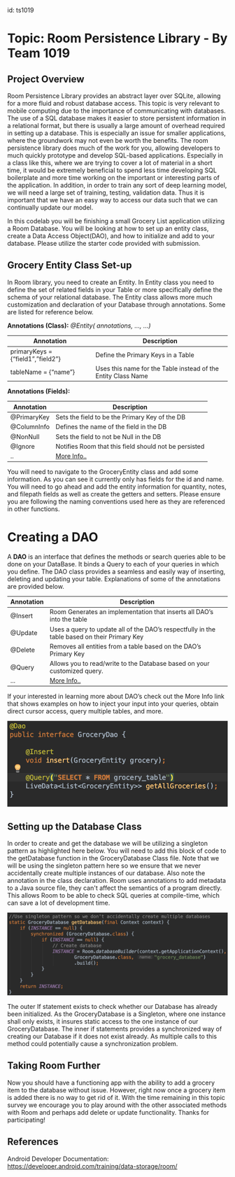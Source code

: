 id:                ts1019


# Topic: Room Persistence Library - By Team 1019


## Project Overview


Room Persistence Library provides an abstract layer over SQLite, allowing for a
more fluid and robust database access. This topic is very relevant to mobile
computing due to the importance of communicating with databases. The use of a
SQL database makes it easier to store persistent information in a relational
format, but there is usually a large amount of overhead required in setting up a
database. This is especially an issue for smaller applications, where the
groundwork may not even be worth the benefits. The room persistence library does
much of the work for you, allowing developers to much quickly prototype and
develop SQL-based applications. Especially in a class like this, where we are
trying to cover a lot of material in a short time, it would be extremely
beneficial to spend less time developing SQL boilerplate and more time working
on the important or interesting parts of the application. In addition, in order
to train any sort of deep learning model, we will need a large set of training,
testing, validation data. Thus it is important that we have an easy way to
access our data such that we can continually update our model.

In this codelab you will be finishing a small Grocery List application utilizing
a Room Database. You will be looking at how to set up an entity class, create a
Data Access Object(DAO), and how to initialize and add to your database. Please
utilize the starter code provided with submission.

##  Grocery Entity Class Set-up

In Room library, you need to create an Entity. In Entity class you need to
define the set of related fields in your Table or more specifically define the
schema of your relational database. The Entity class allows more much
customization and declaration of your Database through annotations. Some are
listed for reference below.

**Annotations (Class):** *\@Entity( annotations, …, …)*

| Annotation                        | Description                                                   |
|-----------------------------------|---------------------------------------------------------------|
| primaryKeys = {“field1”,”field2”} | Define the Primary Keys in a Table                            |
| tableName = {“name”}              | Uses this name for the Table instead of the Entity Class Name |

**Annotations (Fields):**

| Annotation                        | Description                                                   |
|-----------------------------------|---------------------------------------------------------------|
| \@PrimaryKey | Sets the field to be the Primary Key of the DB                                        |
| \@ColumnInfo | Defines the name of the field in the DB                                               |
| \@NonNull    | Sets the field to not be Null in the DB                                               |
| \@Ignore     | Notifies Room that this field should not be persisted                                 |
| ..           | [More Info..](https://developer.android.com/training/data-storage/room/defining-data) |

You will need to navigate to the GroceryEntity class and add some information.
As you can see it currently only has fields for the id and name. You will need
to go ahead and add the entity information for quantity, notes, and filepath
fields as well as create the getters and setters. Please ensure you are
following the naming conventions used here as they are referenced in other
functions.

Creating a DAO
==============

A **DAO** is an interface that defines the methods or search queries able to be
done on your DataBase. It binds a Query to each of your queries in which you
define. The DAO class provides a seamless and easily way of inserting, deleting
and updating your table. Explanations of some of the annotations are provided
below.

| Annotation                        | Description                                                   |
|-----------------------------------|---------------------------------------------------------------|
| \@Insert | Room Generates an implementation that inserts all DAO’s into the table                       |
| \@Update | Uses a query to update all of the DAO’s respectfully in the table based on their Primary Key |
| \@Delete | Removes all entities from a table based on the DAO’s Primary Key                             |
| \@Query  | Allows you to read/write to the Database based on your customized query.                     |
| ...      | [More Info..](https://developer.android.com/training/data-storage/room/accessing-data)       |

If your interested in learning more about DAO’s check out the More Info link
that shows examples on how to inject your input into your queries, obtain direct
cursor access, query multiple tables, and more.

![](imgs/ts1019/4810039f7fa5fe39eabe0d05243d5531.png)

## Setting up the Database Class

In order to create and get the database we will be utilizing a singleton pattern
as highlighted here below. You will need to add this block of code to the
getDatabase function in the GroceryDatabase Class file. Note that we will be
using the singleton pattern here so we ensure that we never accidentally create
multiple instances of our database. Also note the annotation in the class
declaration. Room uses annotations to add metadata to a Java source file, they
can't affect the semantics of a program directly. This allows Room to be able to
check SQL queries at compile-time, which can save a lot of development time.

![](imgs/ts1019/0abc4f321835405e3e5724a1de22d845.png)

The outer If statement exists to check whether our Database has already been
initialized. As the GroceryDatabase is a Singleton, where one instance shall
only exists, it insures static access to the one instance of our
GroceryDatabase. The inner if statements provides a synchronized way of creating
our Database if it does not exist already. As multiple calls to this method
could potentially cause a synchronization problem.

## Taking Room Further


Now you should have a functioning app with the ability to add a grocery item to
the database without issue. However, right now once a grocery item is added
there is no way to get rid of it. With the time remaining in this topic survey
we encourage you to play around with the other associated methods with Room and
perhaps add delete or update functionality. Thanks for participating!

## References
Android Developer Documentation:
https://developer.android.com/training/data-storage/room/
